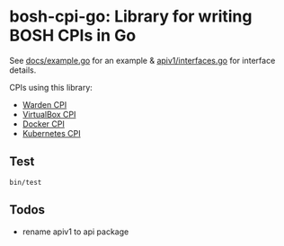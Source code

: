 # bosh-cpi-go: Library for writing BOSH CPIs in Go

See [docs/example.go](docs/example.go) for an example & [apiv1/interfaces.go](apiv1/interfaces.go) for interface details.

CPIs using this library:

- [Warden CPI](https://github.com/cppforlife/bosh-warden-cpi-release)
- [VirtualBox CPI](https://github.com/cppforlife/bosh-virtualbox-cpi-release)
- [Docker CPI](https://github.com/cppforlife/bosh-docker-cpi-release)
- [Kubernetes CPI](https://github.com/bosh-cpis/bosh-kubernetes-cpi-release)

## Test
`bin/test`

## Todos
- rename apiv1 to api package
